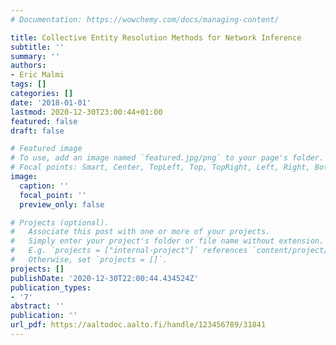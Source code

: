 ```yaml
---
# Documentation: https://wowchemy.com/docs/managing-content/

title: Collective Entity Resolution Methods for Network Inference
subtitle: ''
summary: ''
authors:
- Eric Malmi
tags: []
categories: []
date: '2018-01-01'
lastmod: 2020-12-30T23:00:44+01:00
featured: false
draft: false

# Featured image
# To use, add an image named `featured.jpg/png` to your page's folder.
# Focal points: Smart, Center, TopLeft, Top, TopRight, Left, Right, BottomLeft, Bottom, BottomRight.
image:
  caption: ''
  focal_point: ''
  preview_only: false

# Projects (optional).
#   Associate this post with one or more of your projects.
#   Simply enter your project's folder or file name without extension.
#   E.g. `projects = ["internal-project"]` references `content/project/deep-learning/index.md`.
#   Otherwise, set `projects = []`.
projects: []
publishDate: '2020-12-30T22:00:44.434524Z'
publication_types:
- '7'
abstract: ''
publication: ''
url_pdf: https://aaltodoc.aalto.fi/handle/123456789/31841
---
```

